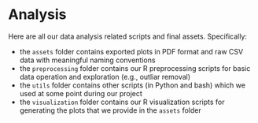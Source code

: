 # Analysis

Here are all our data analysis related scripts and final assets. Specifically:

- the `assets` folder contains exported plots in PDF format and raw CSV data with meaningful naming conventions
- the `preprocessing` folder contains our R preprocessing scripts for basic data operation and exploration (e.g., outliar removal)
- the `utils` folder contains other scripts (in Python and bash) which we used at some point during our project
- the `visualization` folder contains our R visualization scripts for generating the plots that we provide in the `assets` folder
